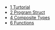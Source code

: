 * [1 Turtorial](main/ch1.md)
* [2 Program Struct](main/ch2.md)
* [4 Composite Types](main/ch4.md)
* [6 Functions](main/ch6.md)

